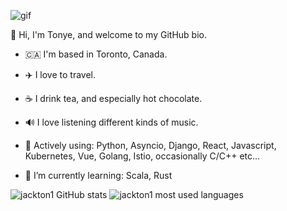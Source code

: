 ![gif](https://media.giphy.com/media/26uf5EfMqWNWCLbc4/source.gif)


👋 Hi, I'm Tonye, and welcome to my GitHub bio.

- :canada:  I'm based in Toronto, Canada.

- ✈️ I love to travel.

- ☕️ I drink tea, and especially hot chocolate.

- 🔊 I love listening different kinds of music.

- 🔭  Actively using: Python, Asyncio, Django, React, Javascript, Kubernetes, Vue, Golang, Istio, occasionally C/C++ etc...

- 🌱 I’m currently learning: Scala, Rust


![jackton1 GitHub stats](https://github-readme-stats.vercel.app/api?username=jackton1&show_icons=true&count_private=true&show_icons=true)
![jackton1 most used languages](https://github-readme-stats.vercel.app/api/top-langs/?username=jackton1&layout=compact&langs_count=10)

